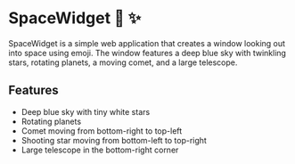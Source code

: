 # SpaceWidget 🔭 ✨ 

SpaceWidget is a simple web application that creates a window looking out into space using emoji. The window features a deep blue sky with twinkling stars, rotating planets, a moving comet, and a large telescope.

## Features

- Deep blue sky with tiny white stars
- Rotating planets
- Comet moving from bottom-right to top-left
- Shooting star moving from bottom-left to top-right
- Large telescope in the bottom-right corner

